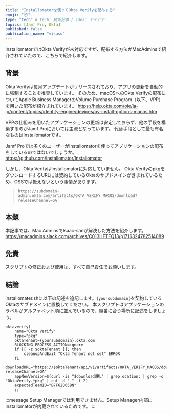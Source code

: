 ```yaml
---
title: "Installomatorを使ってOkta Verifyを配布する"
emoji: "📦️"
type: "tech" # tech: 技術記事 / idea: アイデア
topics: [Jamf Pro, Okta]
published: false
publication_name: "visasq"
---
```


InstallomatorではOkta Verifyが未対応ですが、配布する方法がMacAdminsで紹介されていたので、こちらで紹介します。

## 背景
Okta Verifyは毎月アップデートがリリースされており、アプリの更新を自動的に強制することを推奨しています。
そのため、macOSへのOkta Verifyの配布についてApple Business ManagerのVolume Purchase Program（以下、VPP）を用いた配布が紹介されています。
https://help.okta.com/oie/ja-jp/content/topics/identity-engine/devices/ov-install-options-macos.htm

VPPの仕組みを用いたアプリケーションの更新は安定しておらず、他の手段を構築するのがJamf Proにおいては主流となっています。
代替手段として最も有名なものはInstallomatorです。

Jamf Proでは多くのユーザーがInstallomatorを使ってアプリケーションの配布をしているのではないでしょうか。
https://github.com/Installomator/Installomator

しかし、Okta VerifyはInstallomatorに対応していません。
Okta VerifyのpkgをダウンロードするURLには契約しているOktaのサブドメインが含まれているため、OSSでは扱えないという事情があります。
>`https://subdomain-admin.okta.com/artifacts/OKTA_VERIFY_MACOS/download?releaseChannel=GA`

## 本題
本記事では、Mac AdminsでIsaac-sanが解決した方法を紹介します。
https://macadmins.slack.com/archives/C013HFTFQ13/p1716324782514089

## 免責
スクリプトの修正および使用は、すべて自己責任でお願いします。

## 結論
installomater.shに以下の記述を追記します。`{yoursubdomain}`を契約しているOktaのサブドメインに置換してください。
本スクリプトはアプリケーションのラベルがアルファベット順に並んでいるので、順番に合う場所に記述をしましょう。

```
oktaverify)
    name="Okta Verify"
    type="pkg"
    oktaTenant={yoursubdomain}.okta.com
    BLOCKING_PROCESS_ACTION=ignore
    if [[ -z $oktaTenant ]]; then
        cleanupAndExit "Okta Tenant not set" ERROR
    fi
    downloadURL="https://$oktaTenant/api/v1/artifacts/OKTA_VERIFY_MACOS/download?releaseChannel=GA"
    appNewVersion=$(curl -is "$downloadURL" | grep ocation: | grep -o "OktaVerify.*pkg" | cut -d "-" -f 2)
    expectedTeamID="B7F62B65BN"
    ;;
```

:::message
Setup Managerでは利用できません。Setup Manager内部にInstallomatorが内蔵されているためです。
:::